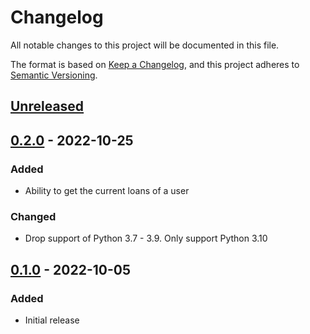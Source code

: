 # Changelog
All notable changes to this project will be documented in this file.

The format is based on [Keep a Changelog](https://keepachangelog.com/en/1.0.0/), and this project adheres to [Semantic Versioning](https://semver.org/spec/v2.0.0.html).

## [Unreleased]

## [0.2.0] - 2022-10-25
### Added
- Ability to get the current loans of a user

### Changed
- Drop support of Python 3.7 - 3.9. Only support Python 3.10

## [0.1.0] - 2022-10-05
### Added
- Initial release

[Unreleased]: https://github.com/tomsquest/mediathequeroubaix.py/compare/0.2.0...master
[0.2.0]: https://github.com/tomsquest/mediathequeroubaix.py/compare/0.1.0...0.2.0
[0.1.0]: https://github.com/tomsquest/mediathequeroubaix.py/tree/0.1.0
